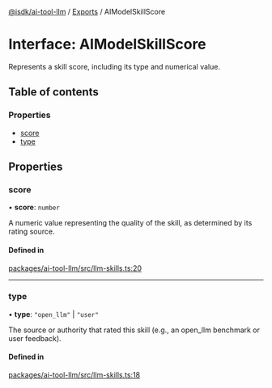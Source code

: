 [@isdk/ai-tool-llm](../README.md) / [Exports](../modules.md) / AIModelSkillScore

# Interface: AIModelSkillScore

Represents a skill score, including its type and numerical value.

## Table of contents

### Properties

- [score](AIModelSkillScore.md#score)
- [type](AIModelSkillScore.md#type)

## Properties

### score

• **score**: `number`

A numeric value representing the quality of the skill, as determined by its rating source.

#### Defined in

[packages/ai-tool-llm/src/llm-skills.ts:20](https://github.com/isdk/ai-tool-llm.js/blob/43a17d2fbebc5f5e0656e84cf4591b2a68261993/src/llm-skills.ts#L20)

___

### type

• **type**: ``"open_llm"`` \| ``"user"``

The source or authority that rated this skill (e.g., an open_llm benchmark or user feedback).

#### Defined in

[packages/ai-tool-llm/src/llm-skills.ts:18](https://github.com/isdk/ai-tool-llm.js/blob/43a17d2fbebc5f5e0656e84cf4591b2a68261993/src/llm-skills.ts#L18)
